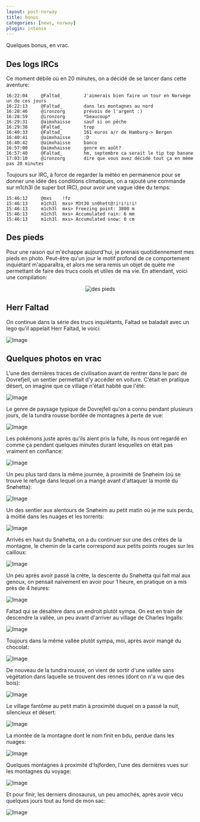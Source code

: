 ```yaml
---
layout: post-norway
title: bonus
categories: [news, norway]
plugin: intense
---
```


Quelques bonus, en vrac.

## Des logs IRCs

Ce moment débile où en 20 minutes, on a décidé de se lancer dans cette
aventure:

    16:22:04     @Faltad_        J'aimerais bien faire un tour en Norvège un de ces jours
    16:22:13     @Faltad_        dans les montagnes au nord
    16:28:46     @ironzorg       prévois de l'argent :)
    16:28:59     @ironzorg       *beaucoup*
    16:29:31     @aimxhaisse     sauf si on pêche
    16:29:38     @Faltad_        trop
    16:40:33     @Faltad_        161 euros a/r de Hamburg-> Bergen
    16:40:41     @aimxhaisse     :D
    16:40:42     @aimxhaisse     banco
    16:57:00     @aimxhaisse     genre en août?
    16:57:40     @Faltad_        hm, septembre ca serait le tip top banane
    17:03:10     @ironzorg       dire que vous avez décidé tout ça en même pas 20 minutes

Toujours sur IRC, à force de regarder la météo en permanence pour se
donner une idée des conditions climatiques, on a rajouté une commande
sur m1ch3l (le super bot IRC), pour avoir une vague idée du temps:

    15:46:12     @mxs    !fz
    15:46:13     m1ch3l  mxs> M3t30 sn0hett@!i!i!i!i!
    15:46:13     m1ch3l  mxs> Freezing point: 3800 m
    15:46:13     m1ch3l  mxs> Accumulated rain: 6 mm
    15:46:13     m1ch3l  mxs> Accumulated snow: 0 cm

## Des pieds

Pour une raison qui m'échappe aujourd'hui, je prenais quotidiennement
mes pieds en photo. Peut-être qu'un jour le motif profond de ce
comportement inquiétant m'apparaîtra, et alors me sera remis un objet
de quète me permettant de faire des trucs cools et utiles de ma
vie. En attendant, voici une compilation:

<center>
	<img src="/assets/img/norway/pieds.gif" alt="des pieds" />
</center>

## Herr Faltad

On continue dans la série des trucs inquiétants, Faltad se baladait
avec un lego qu'il appelait Herr Faltad, le voici:

![Image](/assets/img/norway/bonus-er-faltad-big.jpg)

## Quelques photos en vrac

L'une des dernières traces de civilisation avant de rentrer dans le
parc de Dovrefjell, un sentier permettait d'y accéder en
voiture. C'était en pratique désert, on imagine que ce village n'était
habité que l'été:

![Image](/assets/img/norway/bonus-village.jpg)

Le genre de paysage typique de Dovrejfell qu'on a connu pendant
plusieurs jours, de la tundra rousse bordée de montagnes à perte de
vue:

![Image](/assets/img/norway/bonus-tundra.jpg)

Les pokémons juste après qu'ils aient pris la fuite, ils nous ont
regardé en comme ça pendant quelques minutes durant lesquelles on
était pas vraiment en confiance:

![Image](/assets/img/norway/bonus-pokemon.jpg)

Un peu plus tard dans la même journée, à proximité de Snøheim (où se
trouve le refuge dans lequel on a mangé avant d'attaquer la monté du
Snøhetta):

![Image](/assets/img/norway/bonus-land.jpg)

Un des sentier aux alentours de Snøheim au petit matin où je me suis
perdu, à moitié dans les nuages et les torrents:
 
![Image](/assets/img/norway/bonus-river.jpg)

Arrivés en haut du Snøhetta, on a du continuer sur une des crêtes de
la montagne, le chemin de la carte correspond aux petits points rouges
sur les cailloux:

![Image](/assets/img/norway/bonus-pastomber.jpg)

Un peu après avoir passé la crête, la descente du Snøhetta qui fait
mal aux genoux, on pensait naïvement en avoir pour 1 heure, en
pratique on a mis près de 4 heures:

![Image](/assets/img/norway/bonus-cailloux.jpg)

Faltad qui se désaltère dans un endroit plutôt sympa. On est en train
de descendre la vallée, un peu avant d'arriver au village de Charles
Ingalls:

![Image](/assets/img/norway/bonus-faltad-rivendell.jpg)

Toujours dans la même vallée plutôt sympa, moi, après avoir mangé du
chocolat:

![Image](/assets/img/norway/bonus-mxs.jpg)

De nouveau de la tundra rousse, on vient de sortir d'une vallée sans
végétation dans laquelle se trouvent des rennes (dont on n'a vu que
des bois):

![Image](/assets/img/norway/bonus-tundra-2.jpg)

Le village fantôme au petit matin à proximité duquel on a passé la
nuit, silencieux et désert:

![Image](/assets/img/norway/bonus-lac.jpg)

La montée de la montagne dont le nom finit en bdu, perdue dans les
nuages:

![Image](/assets/img/norway/bonus-fog.jpg)

Quelques montagnes à proximité d'Isjforden, l'une des dernières vues
sur les montagnes du voyage:

![Image](/assets/img/norway/bonus-montain.jpg)

Et pour finir, les derniers dinosaurus, un peu amochés, après avoir
vécu quelques jours tout au fond de mon sac:

![Image](/assets/img/norway/bonus-dinosaurus.jpg)
